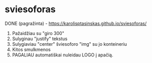 # sviesoforas
 
DONE (pagražinta) - https://karolisptasinskas.github.io/sviesoforas/

1. Pažaidžiau su "giro 300"
2. Sulyginau "justify" tekstus
3. Sulygiaviau "center" šviesoforo "img" su jo konteineriu
4. Kitos smulkmenos
5. PAGALIAU automatiškai nuleidau LOGO į apačią.